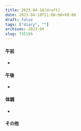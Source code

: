 ```yaml
---
title: 2023-04-10[draft]
date: 2023-04-10T21:00:00+09:00
draft: false
tags: ["diary", ""]
archives: 2023-04
slug: 735156
---
```

#### 午前
- 
#### 午後
- 
#### 体調
- 
#### その他